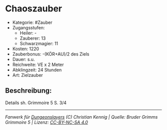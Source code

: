 # Chaoszauber  
- Kategorie: #Zauber  
- Zugangsstufen:  
  - Heiler: -  
  - Zauberer: 13  
  - Schwarzmagier: 11  
- Kosten: 1220  
- Zauberbonus: -(KÖR+AU)/2 des Ziels  
- Dauer: s.u.  
- Reichweite: VE x 2 Meter  
- Abklingzeit: 24 Stunden  
- Art: Zielzauber     

## Beschreibung:
Details sh. Grimmoire 5 S. 3/4


___
*Fanwerk für [Dungeonslayers](https://www.dungeonslayers.net/) (C) Christian Kennig | Quelle: Bruder Grimms Grimmoire 5 | Lizenz: [CC-BY-NC-SA 4.0](https://creativecommons.org/licenses/by-nc-sa/4.0/deed.de)*